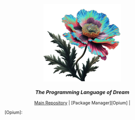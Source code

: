 <div align="center">
    <picture>
     <img alt="The Morpheus Language Programming" src="https://github.com/morpheus-language/.github/blob/098602f54778e9911666850c76679faf59e4cf77/images/pavot_chromatique.png" width="50%">
    </picture>
    <h3>
     <em>The Programming Language of Dream</em> 
    </h3>

[Main Repository][Morpheus] | [Package Manager][Opium] |

</div>

[Morpheus]: https://github.com/morpheus-language/morpheus
[Opium]: